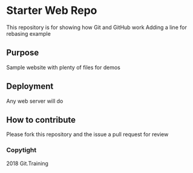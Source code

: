 # Starter Web Repo

This repository is for showing how Git and GitHub work
Adding a line for rebasing example

## Purpose

Sample website with plenty of files for demos

## Deployment
Any web server will do

## How to contribute

Please fork this repository and the issue a pull request for review

### Copytight

2018 Git.Training
